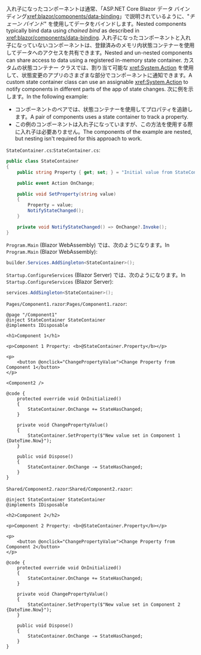<span data-ttu-id="76bca-101">入れ子になったコンポーネントは通常、「ASP.NET Core Blazor データ バインディング<xref:blazor/components/data-binding>」で説明されているように、"*チェーン バインド*" を使用してデータをバインドします。</span><span class="sxs-lookup"><span data-stu-id="76bca-101">Nested components typically bind data using *chained bind* as described in <xref:blazor/components/data-binding>.</span></span> <span data-ttu-id="76bca-102">入れ子になったコンポーネントと入れ子になっていないコンポーネントは、登録済みのメモリ内状態コンテナーを使用してデータへのアクセスを共有できます。</span><span class="sxs-lookup"><span data-stu-id="76bca-102">Nested and un-nested components can share access to data using a registered in-memory state container.</span></span> <span data-ttu-id="76bca-103">カスタムの状態コンテナー クラスでは、割り当て可能な <xref:System.Action> を使用して、状態変更のアプリのさまざまな部分でコンポーネントに通知できます。</span><span class="sxs-lookup"><span data-stu-id="76bca-103">A custom state container class can use an assignable <xref:System.Action> to notify components in different parts of the app of state changes.</span></span> <span data-ttu-id="76bca-104">次に例を示します。</span><span class="sxs-lookup"><span data-stu-id="76bca-104">In the following example:</span></span>

* <span data-ttu-id="76bca-105">コンポーネントのペアでは、状態コンテナーを使用してプロパティを追跡します。</span><span class="sxs-lookup"><span data-stu-id="76bca-105">A pair of components uses a state container to track a property.</span></span>
* <span data-ttu-id="76bca-106">この例のコンポーネントは入れ子になっていますが、この方法を使用する際に入れ子は必要ありません。</span><span class="sxs-lookup"><span data-stu-id="76bca-106">The components of the example are nested, but nesting isn't required for this approach to work.</span></span>

<span data-ttu-id="76bca-107">`StateContainer.cs`:</span><span class="sxs-lookup"><span data-stu-id="76bca-107">`StateContainer.cs`:</span></span>

```csharp
public class StateContainer
{
    public string Property { get; set; } = "Initial value from StateContainer";

    public event Action OnChange;

    public void SetProperty(string value)
    {
        Property = value;
        NotifyStateChanged();
    }

    private void NotifyStateChanged() => OnChange?.Invoke();
}
```

<span data-ttu-id="76bca-108">`Program.Main` (Blazor WebAssembly) では、次のようになります。</span><span class="sxs-lookup"><span data-stu-id="76bca-108">In `Program.Main` (Blazor WebAssembly):</span></span>

```csharp
builder.Services.AddSingleton<StateContainer>();
```

<span data-ttu-id="76bca-109">`Startup.ConfigureServices` (Blazor Server) では、次のようになります。</span><span class="sxs-lookup"><span data-stu-id="76bca-109">In `Startup.ConfigureServices` (Blazor Server):</span></span>

```csharp
services.AddSingleton<StateContainer>();
```

<span data-ttu-id="76bca-110">`Pages/Component1.razor`:</span><span class="sxs-lookup"><span data-stu-id="76bca-110">`Pages/Component1.razor`:</span></span>

```razor
@page "/Component1"
@inject StateContainer StateContainer
@implements IDisposable

<h1>Component 1</h1>

<p>Component 1 Property: <b>@StateContainer.Property</b></p>

<p>
    <button @onclick="ChangePropertyValue">Change Property from Component 1</button>
</p>

<Component2 />

@code {
    protected override void OnInitialized()
    {
        StateContainer.OnChange += StateHasChanged;
    }

    private void ChangePropertyValue()
    {
        StateContainer.SetProperty($"New value set in Component 1 {DateTime.Now}");
    }

    public void Dispose()
    {
        StateContainer.OnChange -= StateHasChanged;
    }
}
```

<span data-ttu-id="76bca-111">`Shared/Component2.razor`:</span><span class="sxs-lookup"><span data-stu-id="76bca-111">`Shared/Component2.razor`:</span></span>

```razor
@inject StateContainer StateContainer
@implements IDisposable

<h2>Component 2</h2>

<p>Component 2 Property: <b>@StateContainer.Property</b></p>

<p>
    <button @onclick="ChangePropertyValue">Change Property from Component 2</button>
</p>

@code {
    protected override void OnInitialized()
    {
        StateContainer.OnChange += StateHasChanged;
    }

    private void ChangePropertyValue()
    {
        StateContainer.SetProperty($"New value set in Component 2 {DateTime.Now}");
    }

    public void Dispose()
    {
        StateContainer.OnChange -= StateHasChanged;
    }
}
```
